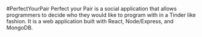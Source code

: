 #PerfectYourPair
Perfect your Pair is a social application that allows programmers to decide who they would like to program with in a Tinder like fashion. It is a web application built with React, Node/Express, and MongoDB.
